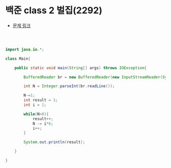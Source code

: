 # 백준 class 2 벌집(2292)

- [문제 링크](https://www.acmicpc.net/problem/2292)

</br>

```java

import java.io.*;

class Main{

    public static void main(String[] args) throws IOException{

        BufferedReader br = new BufferedReader(new InputStreamReader(System.in));

        int N = Integer.parseInt(br.readLine());

        N-=1;
        int result = 1;
        int i = 1;

        while(N>0){
            result++;
            N -= i*6;
            i++;
        }

        System.out.println(result);

    }

}

```
